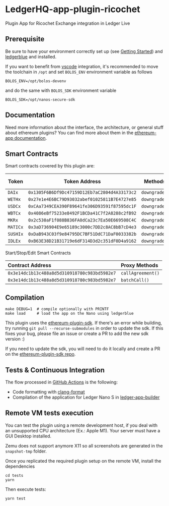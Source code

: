 # LedgerHQ-app-plugin-ricochet
Plugin App for Ricochet Exchange integration in Ledger Live

## Prerequisite

Be sure to have your environment correctly set up (see [Getting Started](https://ledger.readthedocs.io/en/latest/userspace/getting_started.html)) and [ledgerblue](https://pypi.org/project/ledgerblue/) and installed.

If you want to benefit from [vscode](https://code.visualstudio.com/) integration, it's recommended to move the toolchain in `/opt` and set `BOLOS_ENV` environment variable as follows

```
BOLOS_ENV=/opt/bolos-devenv
```

and do the same with `BOLOS_SDK` environment variable

```
BOLOS_SDK=/opt/nanos-secure-sdk
```

## Documentation

Need more information about the interface, the architecture, or general stuff about ethereum plugins? You can find more about them in the [ethereum-app documentation](https://github.com/LedgerHQ/app-ethereum/blob/master/doc/ethapp_plugins.asc).

## Smart Contracts

Smart contracts covered by this plugin are:

|Token	|Token Address|	Methods Downgrade	| Methods Upgrade	|
|---------------|---------|---------|------|
|`DAIx`	|`0x1305F6B6Df9Dc47159D12Eb7aC2804d4A33173c2`|	  `downgrade(amount)`| `upgrade(amount)`|
|`WETHx`	|`0x27e1e4E6BC79D93032abef01025811B7E4727e85`|	`downgrade(amount)`| `upgrade(amount)`|
|`USDCx`	|`0xCAa7349CEA390F89641fe306D93591f87595dc1F`|	`downgrade(amount)`| `upgrade(amount)`|
|`WBTCx`	|`0x4086eBf75233e8492F1BCDa41C7f2A8288c2fB92`|	`downgrade(amount)`|  `upgrade(amount)`|
|`MKRx`	|`0x2c530aF1f088B836FA0dCa23c7Ea50E669508C4C`|	  `downgrade(amount)`|  `upgrade(amount)`|
|`MATICx`	|`0x3aD736904E9e65189c3000c7DD2c8AC8bB7cD4e3`|	`downgradeToETH(amount)`| `upgrade(amount)`|
|`SUSHIx`	|`0xDaB943C03f9e84795DC7BF51DdC71DaF0033382b`|	`downgrade(amount)`|  `upgrade(amount)`|
|`IDLEx`	|`0xB63E38D21B31719e6dF314D3d2c351dF0D4a9162`|	`downgrade(amount)`|  `upgrade(amount)`|


Start/Stop/Edit Smart Contracts

|Contract Address	|Proxy Methods|
|:---------------|:------------------|
|`0x3e14dc1b13c488a8d5d310918780c983bd5982e7`|`callAgreement()`|
|`0x3e14dc1b13c488a8d5d310918780c983bd5982e7`|`batchCall()`|




## Compilation

```
make DEBUG=1  # compile optionally with PRINTF
make load     # load the app on the Nano using ledgerblue
```

This plugin uses the [ethereum-plugin-sdk](https://github.com/LedgerHQ/ethereum-plugin-sdk/). If there's an error while building, try running `git pull --recurse-submodules` in order to update the sdk. If this fixes your bug, please file an issue or create a PR to add the new sdk version :)

If you need to update the sdk, you will need to do it locally and create a PR on the [ethereum-plugin-sdk repo](https://github.com/LedgerHQ/ethereum-plugin-sdk/).

## Tests & Continuous Integration

The flow processed in [GitHub Actions](https://github.com/features/actions) is the following:

- Code formatting with [clang-format](http://clang.llvm.org/docs/ClangFormat.html)
- Compilation of the application for Ledger Nano S in [ledger-app-builder](https://github.com/LedgerHQ/ledger-app-builder)


## Remote VM tests execution

You can test the plugin using a remote development host, if you deal with an unsupported CPU architecture (Ex.: Apple M1). Your server must have a GUI Desktop installed.

Zemu does not support anymore X11 so all screenshots are generated in the `snapshot-tmp` folder.

Once you replicated the required plugin setup on the remote VM, install the dependencies 

```
cd tests
yarn
````
Then execute tests:
```
yarn test
```
